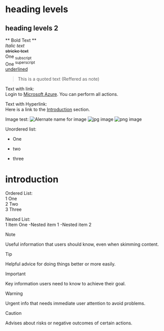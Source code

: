 # heading levels
## heading levels 2

** Bold Text **</br>
_Italic text_</br>
~~stricke text~~</br>
One <sub>subscript</sub></br>
One <sup>superscript</sup></br>
<ins>underlined</ins></br>
>This is a quoted text (Reffered as note)

Text with link:</br>
Login to [Microsoft Azure](https://portal.azure.com/). You can perform all actions.

Text with Hyperlink: </br>
Here is a link to the [Introduction](#introduction) section.

Image test:
![Alernate name for image](https://myoctocat.com/assets/images/base-octocat.svg)
![jpg image]()
![png image]()

Unordered list:</br>
- One
* two
+ three

# introduction

Ordered List: </br>
1 One</br>
2 Two</br>
3 Three</br>

Nested List: </br>
1 Item One
   -Nested item 1
    -Nested item 2

> [!NOTE]
> Useful information that users should know, even when skimming content.

> [!TIP]
> Helpful advice for doing things better or more easily.

> [!IMPORTANT]
> Key information users need to know to achieve their goal.

> [!WARNING]
> Urgent info that needs immediate user attention to avoid problems.

> [!CAUTION]
> Advises about risks or negative outcomes of certain actions.
